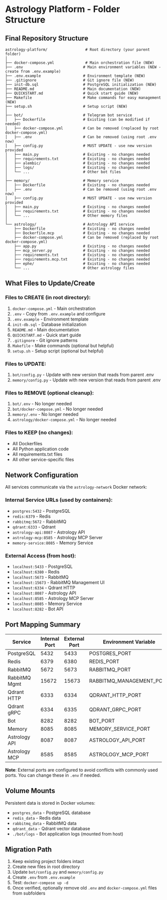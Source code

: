 # Astrology Platform - Folder Structure

## Final Repository Structure

```
astrology-platform/                 # Root directory (your parent folder)
│
├── docker-compose.yml              # Main orchestration file (NEW)
├── .env                           # Main environment variables (NEW - create from .env.example)
├── .env.example                   # Environment template (NEW)
├── .gitignore                     # Git ignore file (NEW)
├── init-db.sql                    # PostgreSQL initialization (NEW)
├── README.md                      # Main documentation (NEW)
├── QUICKSTART.md                  # Quick start guide (NEW)
├── Makefile                       # Make commands for easy management (NEW)
├── setup.sh                       # Setup script (NEW)
│
├── bot/                           # Telegram bot service
│   ├── Dockerfile                 # Existing (can be modified if needed)
│   ├── docker-compose.yml         # Can be removed (replaced by root docker-compose.yml)
│   ├── .env                       # Can be removed (using root .env now)
│   ├── config.py                  # MUST UPDATE - use new version provided
│   ├── main.py                    # Existing - no changes needed
│   ├── requirements.txt           # Existing - no changes needed
│   ├── alembic/                   # Existing - no changes needed
│   ├── logs/                      # Existing - no changes needed
│   └── ...                        # Other bot files
│
├── memory/                        # Memory service
│   ├── Dockerfile                 # Existing - no changes needed
│   ├── .env                       # Can be removed (using root .env now)
│   ├── config.py                  # MUST UPDATE - use new version provided
│   ├── main.py                    # Existing - no changes needed
│   ├── requirements.txt           # Existing - no changes needed
│   └── ...                        # Other memory files
│
└── astrology/                     # Astrology API service
    ├── Dockerfile                 # Existing - no changes needed
    ├── Dockerfile.mcp             # Existing - no changes needed
    ├── docker-compose.yml         # Can be removed (replaced by root docker-compose.yml)
    ├── app.py                     # Existing - no changes needed
    ├── mcp_server.py              # Existing - no changes needed
    ├── requirements.txt           # Existing - no changes needed
    ├── requirements.mcp.txt       # Existing - no changes needed
    ├── ephe/                      # Existing - no changes needed
    └── ...                        # Other astrology files
```

## What Files to Update/Create

### Files to CREATE (in root directory):
1. `docker-compose.yml` - Main orchestration
2. `.env` - Copy from `.env.example` and configure
3. `.env.example` - Environment template
4. `init-db.sql` - Database initialization
5. `README.md` - Main documentation
6. `QUICKSTART.md` - Quick start guide
7. `.gitignore` - Git ignore patterns
8. `Makefile` - Make commands (optional but helpful)
9. `setup.sh` - Setup script (optional but helpful)

### Files to UPDATE:
1. `bot/config.py` - Update with new version that reads from parent .env
2. `memory/config.py` - Update with new version that reads from parent .env

### Files to REMOVE (optional cleanup):
1. `bot/.env` - No longer needed
2. `bot/docker-compose.yml` - No longer needed
3. `memory/.env` - No longer needed
4. `astrology/docker-compose.yml` - No longer needed

### Files to KEEP (no changes):
- All Dockerfiles
- All Python application code
- All requirements.txt files
- All other service-specific files

## Network Configuration

All services communicate via the `astrology-network` Docker network:

### Internal Service URLs (used by containers):
- `postgres:5432` - PostgreSQL
- `redis:6379` - Redis
- `rabbitmq:5672` - RabbitMQ
- `qdrant:6333` - Qdrant
- `astrology-api:8087` - Astrology API
- `astrology-mcp:8585` - Astrology MCP Server
- `memory-service:8085` - Memory Service

### External Access (from host):
- `localhost:5433` - PostgreSQL
- `localhost:6380` - Redis
- `localhost:5673` - RabbitMQ
- `localhost:15673` - RabbitMQ Management UI
- `localhost:6334` - Qdrant HTTP
- `localhost:8087` - Astrology API
- `localhost:8585` - Astrology MCP Server
- `localhost:8085` - Memory Service
- `localhost:8282` - Bot API

## Port Mapping Summary

| Service | Internal Port | External Port | Environment Variable |
|---------|--------------|---------------|---------------------|
| PostgreSQL | 5432 | 5433 | POSTGRES_PORT |
| Redis | 6379 | 6380 | REDIS_PORT |
| RabbitMQ | 5672 | 5673 | RABBITMQ_PORT |
| RabbitMQ Mgmt | 15672 | 15673 | RABBITMQ_MANAGEMENT_PORT |
| Qdrant HTTP | 6333 | 6334 | QDRANT_HTTP_PORT |
| Qdrant gRPC | 6334 | 6335 | QDRANT_GRPC_PORT |
| Bot | 8282 | 8282 | BOT_PORT |
| Memory | 8085 | 8085 | MEMORY_SERVICE_PORT |
| Astrology API | 8087 | 8087 | ASTROLOGY_API_PORT |
| Astrology MCP | 8585 | 8585 | ASTROLOGY_MCP_PORT |

**Note**: External ports are configured to avoid conflicts with commonly used ports. You can change these in `.env` if needed.

## Volume Mounts

Persistent data is stored in Docker volumes:

- `postgres_data` - PostgreSQL database
- `redis_data` - Redis data
- `rabbitmq_data` - RabbitMQ data
- `qdrant_data` - Qdrant vector database
- `./bot/logs` - Bot application logs (mounted from host)

## Migration Path

1. Keep existing project folders intact
2. Create new files in root directory
3. Update `bot/config.py` and `memory/config.py`
4. Create `.env` from `.env.example`
5. Test: `docker-compose up -d`
6. Once verified, optionally remove old `.env` and `docker-compose.yml` files from subfolders